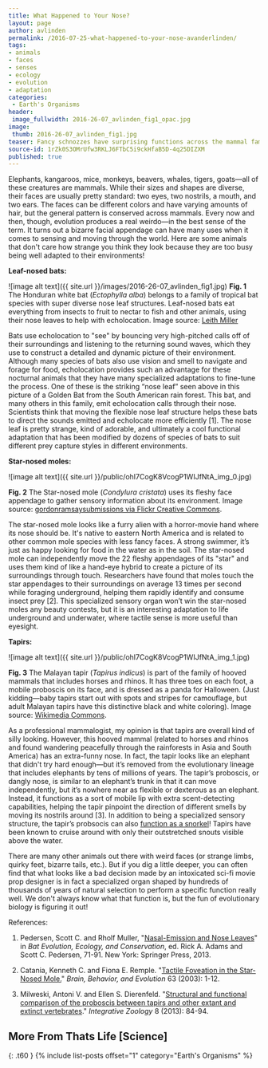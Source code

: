 ```yaml
---
title: What Happened to Your Nose?
layout: page
author: avlinden
permalink: /2016-07-25-what-happened-to-your-nose-avanderlinden/
tags:
- animals
- faces
- senses
- ecology
- evolution
- adaptation
categories:
 - Earth's Organisms
header:
 image_fullwidth: 2016-26-07_avlinden_fig1_opac.jpg
image:
 thumb: 2016-26-07_avlinden_fig1.jpg
teaser: Fancy schnozzes have surprising functions across the mammal family tree.
source-id: 1rZk0S3OMrUfw3RKLJ6FTbC5i9ckHfaB5D-4q25DIZXM
published: true
---
```

Elephants, kangaroos, mice, monkeys, beavers, whales, tigers, goats—all of these creatures are mammals. While their sizes and shapes are diverse, their faces are usually pretty standard: two eyes, two nostrils, a mouth, and two ears. The faces can be different colors and have varying amounts of hair, but the general pattern is conserved across mammals. Every now and then, though, evolution produces a real weirdo—in the best sense of the term. It turns out a bizarre facial appendage can have many uses when it comes to sensing and moving through the world. Here are some animals that don't care how strange you think they look because they are too busy being well adapted to their environments! 

**Leaf-nosed bats:**

![image alt text]({{ site.url }}/images/2016-26-07_avlinden_fig1.jpg)
**Fig. 1** The Honduran white bat (*Ectophylla alba*) belongs to a family of tropical bat species with super diverse nose leaf structures. Leaf-nosed bats eat everything from insects to fruit to nectar to fish and other animals, using their nose leaves to help with echolocation. Image source: [Leith Miller](http://www.leithleiser.com/)

Bats use echolocation to "see" by bouncing very high-pitched calls off of their surroundings and listening to the returning sound waves, which they use to construct a detailed and dynamic picture of their environment. Although many species of bats also use vision and smell to navigate and forage for food, echolocation provides such an advantage for these nocturnal animals that they have many specialized adaptations to fine-tune the process. One of these is the striking “nose leaf” seen above in this picture of a Golden Bat from the South American rain forest. This bat, and many others in this family, emit echolocation calls through their nose. Scientists think that moving the flexible nose leaf structure helps these bats to direct the sounds emitted and echolocate more efficiently [1]. The nose leaf is pretty strange, kind of adorable, and ultimately a cool functional adaptation that has been modified by dozens of species of bats to suit different prey capture styles in different environments.  

**Star-nosed moles:**

![image alt text]({{ site.url }}/public/ohI7CogK8VcogP1WIJfNtA_img_0.jpg)

**Fig. 2** The Star-nosed mole (*Condylura cristata*) uses its fleshy face appendage to gather sensory information about its environment. Image source: [gordonramsaysubmissions via Flickr Creative Commons](https://www.flickr.com/photos/54397539@N06/5153972000/in/album-72157625329988818/). 

The star-nosed mole looks like a furry alien with a horror-movie hand where its nose should be. It's native to eastern North America and is related to other common mole species with less fancy faces. A strong swimmer, it’s just as happy looking for food in the water as in the soil. The star-nosed mole can independently move the 22 fleshy appendages of its "star" and uses them kind of like a hand-eye hybrid to create a picture of its surroundings through touch. Researchers have found that moles touch the star appendages to their surroundings on average 13 times per second while foraging underground, helping them rapidly identify and consume insect prey [2]. This specialized sensory organ won’t win the star-nosed moles any beauty contests, but it is an interesting adaptation to life underground and underwater, where tactile sense is more useful than eyesight.  

**Tapirs:**

![image alt text]({{ site.url }}/public/ohI7CogK8VcogP1WIJfNtA_img_1.jpg)

**Fig. 3** The Malayan tapir (*Tapirus indicus*) is part of the family of hooved mammals that includes horses and rhinos. It has three toes on each foot, a mobile proboscis on its face, and is dressed as a panda for Halloween. (Just kidding—baby tapirs start out with spots and stripes for camouflage, but adult Malayan tapirs have this distinctive black and white coloring). Image source: [Wikimedia Commons](https://commons.wikimedia.org/wiki/File:Malayan_Tapir.JPG).

As a professional mammalogist, my opinion is that tapirs are overall kind of silly looking. However, this hooved mammal (related to horses and rhinos and found wandering peacefully through the rainforests in Asia and South America) has an extra-funny nose. In fact, the tapir looks like an elephant that didn't try hard enough—but it’s removed from the evolutionary lineage that includes elephants by tens of millions of years. The tapir’s proboscis, or dangly nose, is similar to an elephant’s trunk in that it can move independently, but it’s nowhere near as flexible or dexterous as an elephant. Instead, it functions as a sort of mobile lip with extra scent-detecting capabilities, helping the tapir pinpoint the direction of different smells by moving its nostrils around [3]. In addition to being a specialized sensory structure, the tapir’s probsocis can also [function as a snorkel](http://animals.sandiegozoo.org/animals/tapir)! Tapirs have been known to cruise around with only their outstretched snouts visible above the water. 

There are many other animals out there with weird faces (or strange limbs, quirky feet, bizarre tails, etc.). But if you dig a little deeper, you can often find that what looks like a bad decision made by an intoxicated sci-fi movie prop designer is in fact a specialized organ shaped by hundreds of thousands of years of natural selection to perform a specific function really well. We don't always know what that function is, but the fun of evolutionary biology is figuring it out! 

References:

1. Pedersen, Scott C. and Rholf Muller, "[Nasal-Emission and Nose Leaves](http://link.springer.com/chapter/10.1007/978-1-4614-7397-8_4)" in *Bat Evolution, Ecology, and Conservation*, ed. Rick A. Adams and Scott C. Pedersen, 71-91. New York: Springer Press, 2013. 

2. Catania, Kenneth C. and Fiona E. Remple. "[Tactile Foveation in the Star-Nosed Mole.](http://www.karger.com/Article/Abstract/73755)" *Brain, Behavior, and Evolution* 63 (2003): 1-12. 

3. Milweski, Antoni V. and Ellen S. Dierenfeld. "[Structural and functional comparison of the proboscis between tapirs and other extant and extinct vertebrates](http://onlinelibrary.wiley.com/doi/10.1111/j.1749-4877.2012.00315.x/abstract)." *Integrative Zoology* 8 (2013): 84-94. 

## More From Thats Life [Science]
{: .t60 }
{% include list-posts offset="1" category="Earth's Organisms" %}
